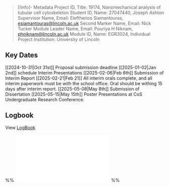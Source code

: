 
> [!info]- Metadata
> Project ID, Title: 19174, Nanomechanical analysis of tubular cell cytoskeleton
> Student ID, Name: 27047440, Joseph Ashton
> Supervisor Name, Email: Eleftherios Siamantouras, esiamantouras@lincoln.ac.uk
> Second Marker Name, Email: Nick Tucker
> Module Leader Name, Email: Pouriya H Niknam, phniknam@lincoln.ac.uk
> Module ID, Name: EGR3024, Individual Project
> Institution: University of Lincoln

## Key Dates

[[2024-10-31|Oct 31st]] Proposal submission deadline
[[2025-01-02|Jan 2nd]] schedule Interim Presentations
[[2025-02-06|Feb 6th]] Submission of Interim Report
[[2025-02-21|Feb 21]] All interim orals complete, and all interim paperwork must be with the school office. Oral should be withing 15 days after interim report.
[[2025-05-08|May 8th]] Submission of Dissertation
[[2025-05-15|May 15th]] Poster Presentations at CoS Undergraduate Research Conference. 

## Logbook

View [LogBook](LogBook.md)

%% ![LogBook](LogBook.md) %%